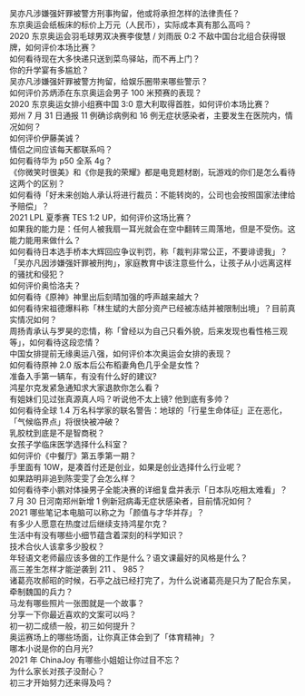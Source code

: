 吴亦凡涉嫌强奸罪被警方刑事拘留，他或将承担怎样的法律责任？  
东京奥运会纸板床的标价上万元（人民币），实际成本真有那么高吗？  
2020 东京奥运会羽毛球男双决赛李俊慧 / 刘雨辰 0:2 不敌中国台北组合获得银牌，如何评价本场比赛？  
如何看待现在大多快递只送到菜鸟驿站，而不再上门？  
你的升学宴有多尴尬？  
吴亦凡涉嫌强奸罪被警方拘留，给娱乐圈带来哪些警示？  
如何评价苏炳添在东京奥运会男子 100 米预赛的表现？  
2020 东京奥运女排小组赛中国 3:0 意大利取得首胜，如何评价本场比赛？  
郑州 7 月 31 日通报 11 例确诊病例和 16 例无症状感染者，主要发生在医院内，情况如何？  
如何评价伊藤美诚？  
情侣之间应该每天都联系吗？  
如何看待华为 p50 全系 4g？  
《你微笑时很美》和《你是我的荣耀》都是电竞题材剧，玩游戏的你们是怎么看待这两个的区别？  
如何看待「好未来创始人承认将进行裁员：不能转岗的，公司也会按照国家法律给予赔偿」？  
2021 LPL 夏季赛 TES 1:2 UP，如何评价这场比赛？  
如果我的能力是：任何人被我扇一耳光就会在空中翻转三周落地，但是不受伤。这能力能用来做什么？  
如何看待日本选手桥本大辉回应争议判罚，称「裁判非常公正，不要诽谤我」？  
「吴亦凡因涉嫌强奸罪被刑拘」，家庭教育中该注意些什么，让孩子从小远离这样的骚扰和侵犯？  
如何评价奥恰洛夫？  
如何看待《原神》神里出后刻晴加强的呼声越来越大？  
如何看待宋祖德爆料称「林生斌的大部分资产已经被冻结并被限制出境」？目前真实情况如何？  
周扬青承认与罗昊的恋情，称「曾经以为自己只看外貌，后来发现也看性格三观等」，如何看待这段恋情？  
中国女排提前无缘奥运八强，如何评价本次奥运会女排的表现？  
如何看待原神 2.0 版本后公布稻妻角色几乎全是女性？  
准备入手第一辆车，有没有什么好的建议?  
鸿星尔克发紧急通知求大家退款你怎么看？  
有姐妹们见过张真源真人吗？听说他不太上镜? 他到底有多帅？  
如何看待全球 1.4 万名科学家的联名警告：地球的「行星生命体征」正在恶化，「气候临界点」将很快被冲破？  
乳胶枕到底是不是智商税？  
女孩子学临床医学选择什么科室？  
如何评价《中餐厅》第五季第一期？  
手里面有 10W，是凑首付还是创业，如果是创业选择什么行业呢？  
如果路明非追到陈雯雯了会怎么样？  
如何看待李小鹏对体操男子全能决赛的详细复盘并表示「日本队吃相太难看」？  
7 月 30 日河南郑州新增 1 例新冠病毒无症状感染者，目前情况如何？  
2021 哪些笔记本电脑可以称之为「颜值与才华并存」？  
有多少人愿意在热度过后继续支持鸿星尔克？  
生活中有没有哪些小细节蕴含着深刻的科学知识？  
技术合伙人该拿多少股权？  
年轻语文老师最应该多做的工作是什么？语文课最好的风格是什么？  
高三差生怎样才能逆袭到 211 、 985？  
诸葛亮攻郝昭的时候，石亭之战已经打完了，为什么说诸葛亮是只为了配合东吴，牵制魏国的兵力？  
马龙有哪些照片一张图就是一个故事？  
分享一下你最近喜欢的文案可以吗？  
初一初二成绩一般，初三如何提升？  
奥运赛场上的哪些场面，让你真正体会到了「体育精神」？  
哪本小说是你的白月光?  
2021 年 ChinaJoy 有哪些小姐姐让你过目不忘？  
为什么家长对孩子没耐心？  
初三才开始努力还来得及吗？  
